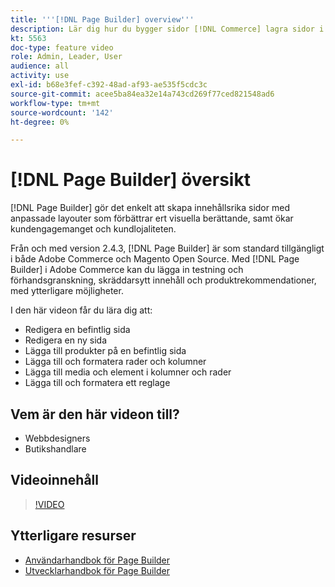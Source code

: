 ```yaml
---
title: '''[!DNL Page Builder] overview'''
description: Lär dig hur du bygger sidor [!DNL Commerce] lagra sidor i administratören med [!DNL Page Builder].
kt: 5563
doc-type: feature video
role: Admin, Leader, User
audience: all
activity: use
exl-id: b68e3fef-c392-48ad-af93-ae535f5cdc3c
source-git-commit: acee5ba84ea32e14a743cd269f77ced821548ad6
workflow-type: tm+mt
source-wordcount: '142'
ht-degree: 0%

---
```


# [!DNL Page Builder] översikt

[!DNL Page Builder] gör det enkelt att skapa innehållsrika sidor med anpassade layouter som förbättrar ert visuella berättande, samt ökar kundengagemanget och kundlojaliteten.

Från och med version 2.4.3, [!DNL Page Builder] är som standard tillgängligt i både Adobe Commerce och Magento Open Source. Med [!DNL Page Builder] i Adobe Commerce kan du lägga in testning och förhandsgranskning, skräddarsytt innehåll och produktrekommendationer, med ytterligare möjligheter.

I den här videon får du lära dig att:

- Redigera en befintlig sida
- Redigera en ny sida
- Lägga till produkter på en befintlig sida
- Lägga till och formatera rader och kolumner
- Lägga till media och element i kolumner och rader
- Lägga till och formatera ett reglage

## Vem är den här videon till?

- Webbdesigners
- Butikshandlare

## Videoinnehåll

>[!VIDEO](https://video.tv.adobe.com/v/343781?quality=12&learn=on)

## Ytterligare resurser

- [Användarhandbok för Page Builder](https://docs.magento.com/user-guide/cms/page-builder.html)
- [Utvecklarhandbok för Page Builder](https://devdocs.magento.com/page-builder/docs/index.html)
